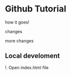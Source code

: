 # Github Tutorial

how it goes!

changes

more changes

## Local develoment

!. Open index.html file


